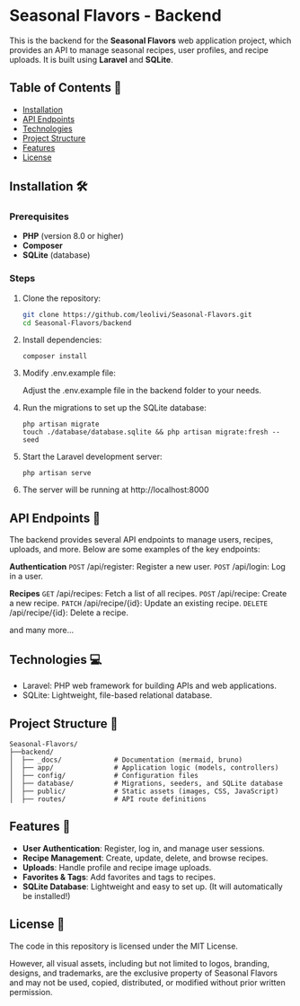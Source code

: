 # Seasonal Flavors - Backend

This is the backend for the **Seasonal Flavors** web application project, which provides an API to manage seasonal recipes, user profiles, and recipe uploads. It is built using **Laravel** and **SQLite**.

## Table of Contents 📖

- [Installation](#installation-🛠️)
- [API Endpoints](#api-endpoints-🔗)
- [Technologies](#technologies-💻)
- [Project Structure](#project-structure-📂)
- [Features](#features-🎀)
- [License](#license-📜)

## Installation 🛠️

### Prerequisites

- **PHP** (version 8.0 or higher)
- **Composer**
- **SQLite** (database)

### Steps

1. Clone the repository:

   ```bash
   git clone https://github.com/leolivi/Seasonal-Flavors.git
   cd Seasonal-Flavors/backend
   ```

2. Install dependencies:

   ```
   composer install
   ```

3. Modify .env.example file:

   Adjust the .env.example file in the backend folder to your needs.

4. Run the migrations to set up the SQLite database:

   ```
   php artisan migrate
   touch ./database/database.sqlite && php artisan migrate:fresh --seed
   ```

5. Start the Laravel development server:

   ```
   php artisan serve
   ```

6. The server will be running at http://localhost:8000

## API Endpoints 🔗

The backend provides several API endpoints to manage users, recipes, uploads, and more. Below are some examples of the key endpoints:

**Authentication**
`POST` /api/register: Register a new user.
`POST` /api/login: Log in a user.

**Recipes**
`GET` /api/recipes: Fetch a list of all recipes.
`POST` /api/recipe: Create a new recipe.
`PATCH` /api/recipe/{id}: Update an existing recipe.
`DELETE` /api/recipe/{id}: Delete a recipe.

and many more...

## Technologies 💻

- Laravel: PHP web framework for building APIs and web applications.
- SQLite: Lightweight, file-based relational database.

## Project Structure 📂

```
Seasonal-Flavors/
├──backend/
│  ├── _docs/             # Documentation (mermaid, bruno)
│  ├── app/               # Application logic (models, controllers)
│  ├── config/            # Configuration files
│  ├── database/          # Migrations, seeders, and SQLite database
│  ├── public/            # Static assets (images, CSS, JavaScript)
│  ├── routes/            # API route definitions
```

## Features 🎀

- **User Authentication**: Register, log in, and manage user sessions.
- **Recipe Management**: Create, update, delete, and browse recipes.
- **Uploads**: Handle profile and recipe image uploads.
- **Favorites & Tags**: Add favorites and tags to recipes.
- **SQLite Database**: Lightweight and easy to set up. (It will automatically be installed!)

## License 📜

The code in this repository is licensed under the MIT License.

However, all visual assets, including but not limited to logos, branding, designs, and trademarks, are the exclusive property of Seasonal Flavors and may not be used, copied, distributed, or modified without prior written permission.
